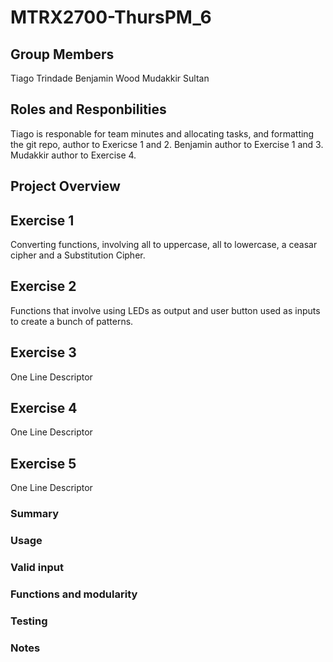 # MTRX2700-ThursPM_6
## Group Members
Tiago Trindade
Benjamin Wood
Mudakkir Sultan

## Roles and Responbilities
Tiago is responable for team minutes and allocating tasks, and formatting the git repo, author to Exericse 1 and 2.
Benjamin author to Exercise 1 and 3.
Mudakkir author to Exercise 4.

## Project Overview

## Exercise 1
Converting functions, involving all to uppercase, all to lowercase, a ceasar cipher and a Substitution Cipher.

## Exercise 2
Functions that involve using LEDs as output and user button used as inputs to create a bunch of patterns.

## Exercise 3
One Line Descriptor

## Exercise 4
One Line Descriptor

## Exercise 5
One Line Descriptor


### Summary

### Usage

### Valid input

### Functions and modularity

### Testing

### Notes